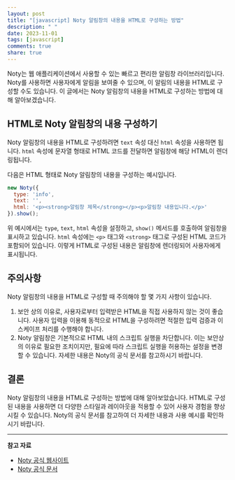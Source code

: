 ```yaml
---
layout: post
title: "[javascript] Noty 알림창의 내용을 HTML로 구성하는 방법"
description: " "
date: 2023-11-01
tags: [javascript]
comments: true
share: true
---
```


Noty는 웹 애플리케이션에서 사용할 수 있는 빠르고 편리한 알림창 라이브러리입니다. Noty를 사용하면 사용자에게 알림을 보여줄 수 있으며, 이 알림의 내용을 HTML로 구성할 수도 있습니다. 이 글에서는 Noty 알림창의 내용을 HTML로 구성하는 방법에 대해 알아보겠습니다.

## HTML로 Noty 알림창의 내용 구성하기

Noty 알림창의 내용을 HTML로 구성하려면 `text` 속성 대신 `html` 속성을 사용하면 됩니다. `html` 속성에 문자열 형태로 HTML 코드를 전달하면 알림창에 해당 HTML이 렌더링됩니다.

다음은 HTML 형태로 Noty 알림창의 내용을 구성하는 예시입니다.

```javascript
new Noty({
  type: 'info',
  text: '',
  html: '<p><strong>알림창 제목</strong></p><p>알림창 내용입니다.</p>'
}).show();
```

위 예시에서는 `type`, `text`, `html` 속성을 설정하고, `show()` 메서드를 호출하여 알림창을 표시하고 있습니다. `html` 속성에는 `<p>` 태그와 `<strong>` 태그로 구성된 HTML 코드가 포함되어 있습니다. 이렇게 HTML로 구성된 내용은 알림창에 렌더링되어 사용자에게 표시됩니다.

## 주의사항

Noty 알림창의 내용을 HTML로 구성할 때 주의해야 할 몇 가지 사항이 있습니다.

1. 보안 상의 이유로, 사용자로부터 입력받은 HTML을 직접 사용하지 않는 것이 좋습니다. 사용자 입력을 이용해 동적으로 HTML을 구성하려면 적절한 입력 검증과 이스케이프 처리를 수행해야 합니다.
2. Noty 알림창은 기본적으로 HTML 내의 스크립트 실행을 차단합니다. 이는 보안상의 이유로 필요한 조치이지만, 필요에 따라 스크립트 실행을 허용하는 설정을 변경할 수 있습니다. 자세한 내용은 Noty의 공식 문서를 참고하시기 바랍니다.

## 결론

Noty 알림창의 내용을 HTML로 구성하는 방법에 대해 알아보았습니다. HTML로 구성된 내용을 사용하면 더 다양한 스타일과 레이아웃을 적용할 수 있어 사용자 경험을 향상시킬 수 있습니다. Noty의 공식 문서를 참고하여 더 자세한 내용과 사용 예시를 확인하시기 바랍니다.

---

**참고 자료**

- [Noty 공식 웹사이트](https://ned.im/noty)
- [Noty 공식 문서](https://ned.im/noty/#/options)